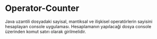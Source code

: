 # Operator-Counter
Java uzantili  dosyadaki sayisal, mantiksal ve ilişkisel operatörlerin sayisini hesaplayan console uygulaması. Hesaplamanın yapılacaği dosya  console üzerinden komut satırı olarak girilmelidir.
